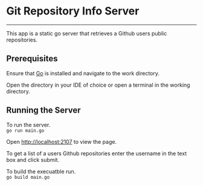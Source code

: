 # Git Repository Info Server
---
This app is a static go server that retrieves a Github users public repositories.

## Prerequisites
Ensure that [Go](https://golang.org/doc/install) is installed and navigate to the work directory.

Open the directory in your IDE of choice or open a terminal in the working directory.

## Running the Server
To run the server. \
`go run main.go`


Open [http://localhost:2107](http://localhost:2107) to view the page.

To get a list of a users Github repositories enter the username in the text box and click submit.

To build the execuatble run. \
`go build main.go`
